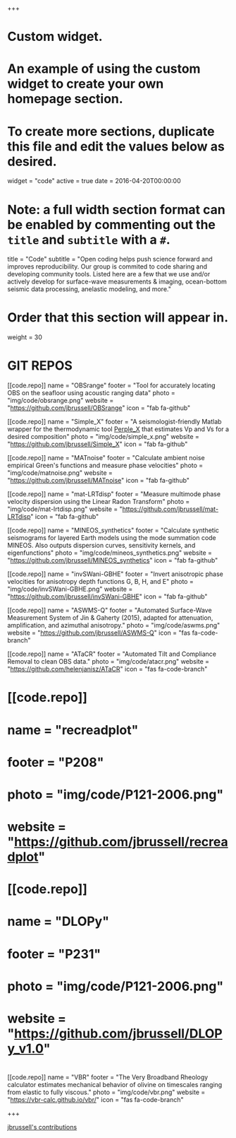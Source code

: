 +++
# Custom widget.
# An example of using the custom widget to create your own homepage section.
# To create more sections, duplicate this file and edit the values below as desired.
widget = "code"
active = true
date = 2016-04-20T00:00:00

# Note: a full width section format can be enabled by commenting out the `title` and `subtitle` with a `#`.
title = "Code"
subtitle = "Open coding helps push science forward and improves reproducibility. Our group is commited to code sharing and developing community tools. Listed here are a few that we use and/or actively develop for surface-wave measurements & imaging, ocean-bottom seismic data processing, anelastic modeling, and more."

# Order that this section will appear in.
weight = 30

# GIT REPOS

[[code.repo]]
  name = "OBSrange"
  footer = "Tool for accurately locating OBS on the seafloor using acoustic ranging data"
  photo = "img/code/obsrange.png"
  website = "https://github.com/jbrussell/OBSrange"
  icon = "fab fa-github"

[[code.repo]]
  name = "Simple_X"
  footer = "A seismologist-friendly Matlab wrapper for the thermodynamic tool [Perple_X](http://www.perplex.ethz.ch/) that estimates Vp and Vs for a desired composition"
  photo = "img/code/simple_x.png"
  website = "https://github.com/jbrussell/Simple_X"
  icon = "fab fa-github"
  
[[code.repo]]
  name = "MATnoise"
  footer = "Calculate ambient noise empirical Green's functions and measure phase velocities"
  photo = "img/code/matnoise.png"
  website = "https://github.com/jbrussell/MATnoise"
  icon = "fab fa-github"

[[code.repo]]
  name = "mat-LRTdisp"
  footer = "Measure multimode phase velocity dispersion using the Linear Radon Transform"
  photo = "img/code/mat-lrtdisp.png"
  website = "https://github.com/jbrussell/mat-LRTdisp"
  icon = "fab fa-github"

[[code.repo]]
  name = "MINEOS_synthetics"
  footer = "Calculate synthetic seismograms for layered Earth models using the mode summation code MINEOS. Also outputs dispersion curves, sensitivity kernels, and eigenfunctions"
  photo = "img/code/mineos_synthetics.png"
  website = "https://github.com/jbrussell/MINEOS_synthetics"
  icon = "fab fa-github"

[[code.repo]]
  name = "invSWani-GBHE"
  footer = "Invert anisotropic phase velocities for anisotropy depth functions G, B, H, and E"
  photo = "img/code/invSWani-GBHE.png"
  website = "https://github.com/jbrussell/invSWani-GBHE"
  icon = "fab fa-github"

[[code.repo]]
  name = "ASWMS-Q"
  footer = "Automated Surface-Wave Measurement System of Jin & Gaherty (2015), adapted for attenuation, amplification, and azimuthal anisotropy."
  photo = "img/code/aswms.png"
  website = "https://github.com/jbrussell/ASWMS-Q"
  icon = "fas fa-code-branch"

[[code.repo]]
  name = "ATaCR"
  footer = "Automated Tilt and Compliance Removal to clean OBS data."
  photo = "img/code/atacr.png"
  website = "https://github.com/helenjanisz/ATaCR"
  icon = "fas fa-code-branch"
# 
# [[code.repo]]
#   name = "recreadplot"
#   footer = "P208"
#   photo = "img/code/P121-2006.png"
#   website = "https://github.com/jbrussell/recreadplot"
# 
# [[code.repo]]
#   name = "DLOPy"
#   footer = "P231"
#   photo = "img/code/P121-2006.png"
#   website = "https://github.com/jbrussell/DLOPy_v1.0"
# 
[[code.repo]]
  name = "VBR"
  footer = "The Very Broadband Rheology calculator estimates mechanical behavior of olivine on timescales ranging from elastic to fully viscous."
  photo = "img/code/vbr.png"
  website = "https://vbr-calc.github.io/vbr/"
  icon = "fas fa-code-branch"




+++


<!-- ################ Github Calendar Widget ################## -->


<!-- ######################################## -->

<a href="http://github.com/jbrussell" class="gh-contributions" data-gh-username="jbrussell" target="_blank">jbrussell's contributions</a><script src="https://ikuwow.github.io/yourcontributions/widget.min.js"></script>

<div class="github-widget" data-username="jbrussell"></div>
<script src="https://unpkg.com/github-card@1.2.1/dist/widget.js"></script>

